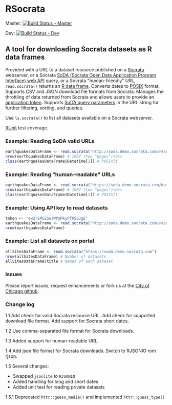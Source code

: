 RSocrata
========

Master: [![Build Status - Master](https://api.travis-ci.org/Chicago/RSocrata.png?branch=master)](https://travis-ci.org/Chicago/RSocrata)

Dev: [![Build Status - Dev](https://api.travis-ci.org/Chicago/RSocrata.png?branch=dev)](https://travis-ci.org/Chicago/RSocrata)

A tool for downloading Socrata datasets as R data frames
--------------------------------------------------------	

Provided with a URL to a dataset resource published on a [Socrata](http://www.socrata.com) webserver,
or a Socrata [SoDA (Socrata Open Data Application Program Interface) web API](http://dev.socrata.com) query,
or a Socrata "human-friendly" URL, ```read.socrata()```
returns an [R data frame](http://stat.ethz.ch/R-manual/R-devel/library/base/html/data.frame.html).
Converts dates to [POSIX](http://stat.ethz.ch/R-manual/R-devel/library/base/html/DateTimeClasses.html) format.
Supports CSV and JSON download file formats from Socrata.
Manages the throttling of data returned from Socrata and allows users to provide an [application token](http://dev.socrata.com/docs/app-tokens.html).
Supports [SoDA query parameters](http://dev.socrata.com/docs/queries.html) in the URL string for further filtering, sorting, and queries.

Use ```ls.socrata()``` to list all datasets available on a Socrata webserver.

[RUnit](http://cran.r-project.org/web/packages/RUnit/index.html) test coverage.

### Example: Reading SoDA valid URLs
```r
earthquakesDataFrame <- read.socrata("http://soda.demo.socrata.com/resource/4334-bgaj.csv")<br>
nrow(earthquakesDataFrame) # 1007 (two "pages")<br>
class(earthquakesDataFrame$Datetime[1]) # POSIXlt
```

### Example: Reading "human-readable" URLs
```r
earthquakesDataFrame <- read.socrata("https://soda.demo.socrata.com/dataset/USGS-Earthquakes-for-2012-11-01-API-School-Demo/4334-bgaj")<br>
nrow(earthquakesDataFrame) # 1007 (two "pages")<br>
class(earthquakesDataFrame$Datetime[1]) # POSIXlt
```

### Example: Using API key to read datasets
```r
token <- "ew2rEMuESuzWPqMkyPfOSGJgE"
earthquakesDataFrame <- read.socrata("http://soda.demo.socrata.com/resource/4334-bgaj.csv", app_token = token)
nrow(earthquakesDataFrame)
```

### Example: List all datasets on portal
```r
allSitesDataFrame <- read.socrata("https://soda.demo.socrata.com")
nrow(allSitesDataFrame) # Number of datasets
allSitesDataFrame$title # Names of each dataset
```

### Issues

Please report issues, request enhancements or fork us at the [City of Chicago github](https://github.com/Chicago/RSocrata/issues).

### Change log

1.1 Add check for valid Socrata resource URL. Add check for supported download file format. Add support for Socrata short dates.

1.2 Use comma-separated file format for Socrata downloads.

1.3 Added support for human-readable URL.

1.4 Add json file format for Socrata downloads. Switch to RJSONIO rom rjson. 

1.5 Several changes:
* Swapped ```jsonlite``` to ```RJSONIO```
* Added handling for long and short dates
* Added unit test for reading private datasets

1.5.1 Deprecated ```httr::guess_media()``` and implemented ```httr::guess_type()```